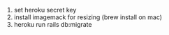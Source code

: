 1. set heroku secret key 
2. install imagemack for resizing (brew install on mac)
3. heroku run rails db:migrate

